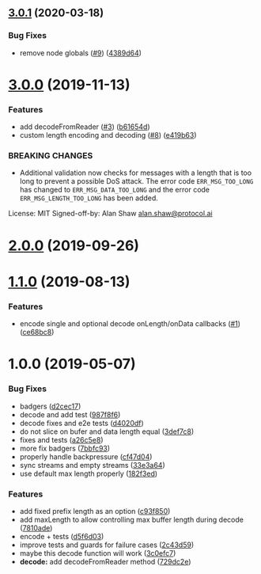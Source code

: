 <a name="3.0.1"></a>
## [3.0.1](https://github.com/alanshaw/it-length-prefixed/compare/v3.0.0...v3.0.1) (2020-03-18)


### Bug Fixes

* remove node globals ([#9](https://github.com/alanshaw/it-length-prefixed/issues/9)) ([4389d64](https://github.com/alanshaw/it-length-prefixed/commit/4389d64))



<a name="3.0.0"></a>
# [3.0.0](https://github.com/alanshaw/it-length-prefixed/compare/v2.0.0...v3.0.0) (2019-11-13)


### Features

* add decodeFromReader ([#3](https://github.com/alanshaw/it-length-prefixed/issues/3)) ([b61654d](https://github.com/alanshaw/it-length-prefixed/commit/b61654d))
* custom length encoding and decoding ([#8](https://github.com/alanshaw/it-length-prefixed/issues/8)) ([e419b63](https://github.com/alanshaw/it-length-prefixed/commit/e419b63))


### BREAKING CHANGES

* Additional validation now checks for messages with a length that is too long to prevent a possible DoS attack. The error code `ERR_MSG_TOO_LONG` has changed to `ERR_MSG_DATA_TOO_LONG` and the error code `ERR_MSG_LENGTH_TOO_LONG` has been added.

License: MIT
Signed-off-by: Alan Shaw <alan.shaw@protocol.ai>



<a name="2.0.0"></a>
# [2.0.0](https://github.com/alanshaw/it-length-prefixed/compare/v1.1.0...v2.0.0) (2019-09-26)



<a name="1.1.0"></a>
# [1.1.0](https://github.com/alanshaw/it-length-prefixed/compare/v1.0.0...v1.1.0) (2019-08-13)


### Features

* encode single and optional decode onLength/onData callbacks ([#1](https://github.com/alanshaw/it-length-prefixed/issues/1)) ([ce68bc8](https://github.com/alanshaw/it-length-prefixed/commit/ce68bc8))



<a name="1.0.0"></a>
# 1.0.0 (2019-05-07)


### Bug Fixes

* badgers ([d2cec17](https://github.com/alanshaw/it-length-prefixed/commit/d2cec17))
* decode and add test ([987f8f6](https://github.com/alanshaw/it-length-prefixed/commit/987f8f6))
* decode fixes and e2e tests ([d4020df](https://github.com/alanshaw/it-length-prefixed/commit/d4020df))
* do not slice on bufer and data length equal ([3def7c8](https://github.com/alanshaw/it-length-prefixed/commit/3def7c8))
* fixes and tests ([a26c5e8](https://github.com/alanshaw/it-length-prefixed/commit/a26c5e8))
* more fix badgers ([7bbfc93](https://github.com/alanshaw/it-length-prefixed/commit/7bbfc93))
* properly handle backpressure ([cf47d04](https://github.com/alanshaw/it-length-prefixed/commit/cf47d04))
* sync streams and empty streams ([33e3a64](https://github.com/alanshaw/it-length-prefixed/commit/33e3a64))
* use default max length properly ([182f3ed](https://github.com/alanshaw/it-length-prefixed/commit/182f3ed))


### Features

* add fixed prefix length as an option ([c93f850](https://github.com/alanshaw/it-length-prefixed/commit/c93f850))
* add maxLength to allow controlling max buffer length during decode ([7810ade](https://github.com/alanshaw/it-length-prefixed/commit/7810ade))
* encode + tests ([d5f6d03](https://github.com/alanshaw/it-length-prefixed/commit/d5f6d03))
* improve tests and guards for failure cases ([2c43d59](https://github.com/alanshaw/it-length-prefixed/commit/2c43d59))
* maybe this decode function will work ([3c0efc7](https://github.com/alanshaw/it-length-prefixed/commit/3c0efc7))
* **decode:** add decodeFromReader method ([729dc2e](https://github.com/alanshaw/it-length-prefixed/commit/729dc2e))



